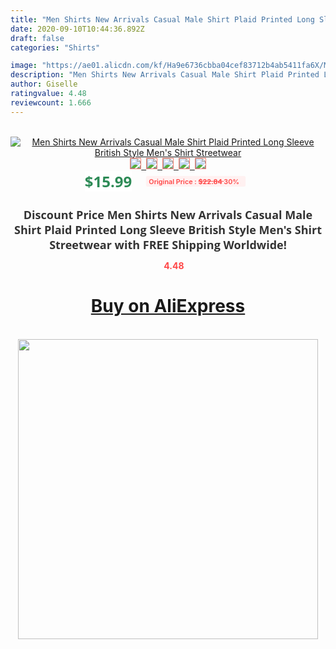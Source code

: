 ```yaml
---
title: "Men Shirts New Arrivals Casual Male Shirt Plaid Printed Long Sleeve British Style Men's Shirt Streetwear"
date: 2020-09-10T10:44:36.892Z
draft: false
categories: "Shirts"

image: "https://ae01.alicdn.com/kf/Ha9e6736cbba04cef83712b4ab5411fa6X/Men-Shirts-New-Arrivals-Casual-Male-Shirt-Plaid-Printed-Long-Sleeve-British-Style-Men-s-Shirt.jpg"
description: "Men Shirts New Arrivals Casual Male Shirt Plaid Printed Long Sleeve British Style Men's Shirt Streetwear"
author: Giselle
ratingvalue: 4.48
reviewcount: 1.666
---
```

<br>
<div style="text-align: center;">
<a href="https://s.click.aliexpress.com/e/_9x7Xid" target="_blank" rel="nofollow noopener noreferrer"><img alt="Men Shirts New Arrivals Casual Male Shirt Plaid Printed Long Sleeve British Style Men's Shirt Streetwear" class="magnifier-image" src="https://ae01.alicdn.com/kf/Ha9e6736cbba04cef83712b4ab5411fa6X/Men-Shirts-New-Arrivals-Casual-Male-Shirt-Plaid-Printed-Long-Sleeve-British-Style-Men-s-Shirt.jpg_640x640.jpg">
<br>
<img style="border:1px solid salmon" src="https://ae01.alicdn.com/kf/Ha9e6736cbba04cef83712b4ab5411fa6X/Men-Shirts-New-Arrivals-Casual-Male-Shirt-Plaid-Printed-Long-Sleeve-British-Style-Men-s-Shirt.jpg_120x120.jpg">&nbsp;&nbsp;<img style="border:1px solid salmon" src="https://ae01.alicdn.com/kf/H42e0371d8b5c4276ac1f1ae28bb4d9aay/Men-Shirts-New-Arrivals-Casual-Male-Shirt-Plaid-Printed-Long-Sleeve-British-Style-Men-s-Shirt.jpg_120x120.jpg">&nbsp;&nbsp;<img style="border:1px solid salmon" src="https://ae01.alicdn.com/kf/H99b5a504daa842c2a7b60d0ef02409ffM/Men-Shirts-New-Arrivals-Casual-Male-Shirt-Plaid-Printed-Long-Sleeve-British-Style-Men-s-Shirt.jpg_120x120.jpg">&nbsp;&nbsp;<img style="border:1px solid salmon" src="https://ae01.alicdn.com/kf/H1b0d38942e6e413fa5ea2269e3c6fc80f/Men-Shirts-New-Arrivals-Casual-Male-Shirt-Plaid-Printed-Long-Sleeve-British-Style-Men-s-Shirt.jpg_120x120.jpg">&nbsp;&nbsp;<img style="border:1px solid salmon" src="https://ae01.alicdn.com/kf/H7ddc27734b404efba592e9c6620ffb43U/Men-Shirts-New-Arrivals-Casual-Male-Shirt-Plaid-Printed-Long-Sleeve-British-Style-Men-s-Shirt.jpg_120x120.jpg"></a></div><br0>
<div style="text-align: center;"><span style="background-color: white; border: 0px; box-sizing: border-box; color: seagreen; display: inline-block; font-family: &quot;open sans&quot; , &quot;arial&quot; , &quot;helvetica&quot; , sans-serif , &quot;heiti&quot;; font-size: 24px; font-stretch: inherit; font-weight: 700; line-height: inherit; margin: 0px 10px 0px 0px; padding: 0px; vertical-align: middle;">$15.99 </span>
<span style="background: rgb(255 , 241 , 241); border-radius: 3px; border: 0px; box-sizing: border-box; color: #ff4747; display: inline-block; font-family: inherit; font-size: 12px; font-stretch: inherit; font-style: inherit; font-variant: inherit; font-weight: 600; line-height: inherit; margin: 0px; padding: 2px 5px; transform: scale(0.9); vertical-align: middle;">Original Price : <b style="text-decoration: line-through;">$22.84 </b> 30%&nbsp;&nbsp;</span></div>
<h1 style="color: #333333; display: inline-block; font-family: &quot;open sans&quot; , &quot;arial&quot; , &quot;helvetica&quot; , sans-serif , &quot;heiti&quot;; font-size: 18px; font-stretch: inherit; font-weight: 700; text-align: center;">Discount Price Men Shirts New Arrivals Casual Male Shirt Plaid Printed Long Sleeve British Style Men's Shirt Streetwear with FREE Shipping Worldwide!</h1>
<div style="color: #ff4747; text-align: center;">
<img src="https://4.bp.blogspot.com/-M0ZcTcb-5uY/XleCXlxnR4I/AAAAAAAAAEc/OrjgMkXV1oMQFaCRZj5HQwOCBcu3w1FegCPcBGAYYCw/s1600/star.png" style="height: 15px;">&nbsp;<b>4.48</b></div>
<div class="button_cont" align="center"><a class="buynow_a" href="https://s.click.aliexpress.com/e/_9x7Xid" target="_blank" rel="nofollow noopener noreferrer"><H1>Buy on AliExpress</H1></a></div><br>
<div class="separator" style="clear: both; text-align: center;">
<img src="https://lh3.googleusercontent.com/-pTy5HemUv9M/XlePHvY0dAI/AAAAAAAAAE4/0nX5iRUoIWY8eMW9Dpxeirr157OZliDIgCLcBGAsYHQ/s1600/badge.gif" width="480">
</div>
